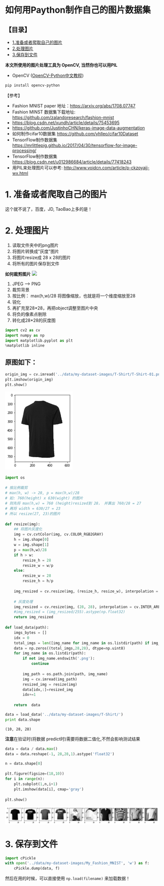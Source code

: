 
# 如何用Paython制作自己的图片数据集

## 【目录】
- [1.准备或者爬取自己的图片](#1.-准备或者爬取自己的图片)
- [2.处理图片](#2.-处理图片)
- [3.保存到文件](#3.-保存到文件)

**本文所使用的图片处理工具为 OpenCV, 当然你也可以用PIL**
- OpenCV ([OpenCV-Python中文教程](https://www.kancloud.cn/aollo/aolloopencv/259610))
```bash
pip install opencv-python
```

【参考】

- Fashion MNIST paper 地址：https://arxiv.org/abs/1708.07747 
- Fashion MINST 数据集下载地址: https://github.com/zalandoresearch/fashion-mnist 
- https://blog.csdn.net/xundh/article/details/75453695
- https://github.com/JustinhoCHN/keras-image-data-augmentation
- 如何制作cifar10数据集  https://github.com/yhlleo/cifar10Dataset
- TensorFlow制作数据集 https://mrlittlepig.github.io/2017/04/30/tensorflow-for-image-processing/   
- TensorFlow制作数据集 https://blog.csdn.net/u012986684/article/details/77418243 
- 用PIL来处理图片可以参考: http://www.voidcn.com/article/p-ckzoyajj-wx.html

# 1. 准备或者爬取自己的图片

这个就不说了，百度，JD, TaoBao上多的是！

# 2. 处理图片

1. 读取文件夹中的png图片    
2. 将图片转换成"灰度"图片
3. 将图片resize成  28 x 28的图片
4. 将所有的图片保存到文件

**如何裁剪图片**
![](https://img-blog.csdn.net/20170904103250789?watermark/2/text/aHR0cDovL2Jsb2cuY3Nkbi5uZXQvdTAxMTk5NTcxOQ==/font/5a6L5L2T/fontsize/400/fill/I0JBQkFCMA==/dissolve/70/gravity/SouthEast)


1. JPEG –> PNG
2. 裁剪背景
3. 按比例： max(h,w)/28 将图像缩放，也就是将一个维度缩放至28
4. 锐化
5. 再扩充至28*28，再把object调整至图片中央
6. 将负的像素点剔除
7. 转化成28*28的灰度图


```python
import cv2 as cv
import numpy as np
import matplotlib.pyplot as plt
%matplotlib inline
```

## 原图如下：


```python
origin_img = cv.imread('../data/my-dataset-images/T-Shirt/T-Shirt-01.png')
plt.imshow(origin_img)
plt.show()
```


![png](python_define_self_dataset_files/python_define_self_dataset_5_0.png)



```python
import os

# 按比例裁剪
# max(h, w) -> 28, p = max(h,w)/28
# 如: 760(height) x 630(wight) 的图片
# 则先将 max(h,w) = 760 (height)resized到 28， 并算出 760/28 = 27
# 再将 width = 630/27 = 23
# 所以 resize(27, 23)的图片

def resize(img):
    ## 将图片灰度化
    img = cv.cvtColor(img, cv.COLOR_RGB2GRAY)
    h = img.shape[0]
    w = img.shape[1]
    p = max(h,w)/28
    if h > w:
        resize_h = 28
        resize_w = w/p
    else:
        resize_w = 28
        resize_h = h/p
    
    img_resized = cv.resize(img, (resize_h, resize_w), interpolation = cv.INTER_AREA)
    
    # 灰度处理
    img_resized = cv.resize(img, (28, 28), interpolation = cv.INTER_AREA)
    #img_resized = (img_resized/255).astype(np.float32)
    return img_resized

def load_data(path):
    imgs_bytes = []
    idx = 0
    total_imgs = len([img_name for img_name in os.listdir(path) if img_name.endswith('.png')])
    data = np.zeros((total_imgs,28,28), dtype=np.uint8)
    for img_name in os.listdir(path):
        if not img_name.endswith('.png'):
            continue
            
        img_path = os.path.join(path, img_name)
        img = cv.imread(img_path)
        resized_img = resize(img)
        data[idx,:]=resized_img
        idx+=1
        
    return  data 
```


```python
data = load_data('../data/my-dataset-images/T-Shirt/')
print data.shape
```

    (10, 28, 28)


**注意**在验证时(将数据 predict时)需要将数据二值化,不然会影响测试结果
```python
data = data / data.max()
data = data.reshape(-1, 28,28,1).astype('float32')
```


```python
n = data.shape[0]

plt.figure(figsize=(18,10))
for i in range(n):
    plt.subplot(1,n,i+1)
    plt.imshow(data[i], cmap='gray')

plt.show()
```


![png](python_define_self_dataset_files/python_define_self_dataset_9_0.png)


# 3. 保存到文件


```python
import cPickle
with open('../data/my-dataset-images/My_Fashion_MNIST', 'w') as f:
    cPickle.dump(data, f)
```

然后在用的时候，可以直接使用 `np.load(filename)` 来加载数据！


```python

```

